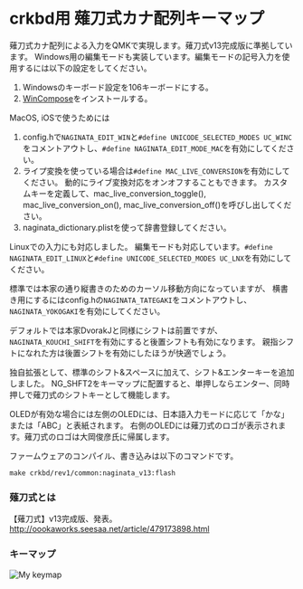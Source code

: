 # crkbd用 薙刀式カナ配列キーマップ

薙刀式カナ配列による入力をQMKで実現します。薙刀式v13完成版に準拠しています。
Windows用の編集モードも実装しています。編集モードの記号入力を使用するには以下の設定をしてください。

1. Windowsのキーボード設定を106キーボードにする。
2. [WinCompose](http://wincompose.info/)をインストールする。

MacOS, iOSで使うためには

1. config.hで`NAGINATA_EDIT_WIN`と`#define UNICODE_SELECTED_MODES UC_WINC`をコメントアウトし、`#define NAGINATA_EDIT_MODE_MAC`を有効にしてください。
2. ライプ変換を使っている場合は`#define MAC_LIVE_CONVERSION`を有効にしてください。
   動的にライブ変換対応をオンオフすることもできます。
   カスタムキーを定義して、mac_live_conversion_toggle(), mac_live_conversion_on(), mac_live_conversion_off()を呼びし出してください。
3. naginata_dictionary.plistを使って辞書登録してください。

Linuxでの入力にも対応しました。
編集モードも対応しています。`#define NAGINATA_EDIT_LINUX`と`#define UNICODE_SELECTED_MODES UC_LNX`を有効にしてください。

標準では本家の通り縦書きのためのカーソル移動方向になっていますが、
横書き用にするにはconfig.hの`NAGINATA_TATEGAKI`をコメントアウトし、
`NAGINATA_YOKOGAKI`を有効にしてください。

デフォルトでは本家DvorakJと同様にシフトは前置ですが、
`NAGINATA_KOUCHI_SHIFT`を有効にすると後置シフトも有効になります。
親指シフトになれた方は後置シフトを有効にしたほうが快適でしょう。

独自拡張として、標準のシフト&スペースに加えて、シフト&エンターキーを追加しました。
NG_SHFT2をキーマップに配置すると、単押しならエンター、同時押しで薙刀式のシフトキーとして機能します。

OLEDが有効な場合には左側のOLEDには、日本語入力モードに応じて「かな」または「ABC」と表紙されます。
右側のOLEDには薙刀式のロゴが表示されます。薙刀式のロゴは大岡俊彦氏に帰属します。

ファームウェアのコンパイル、書き込みは以下のコマンドです。

```make crkbd/rev1/common:naginata_v13:flash```


### 薙刀式とは

【薙刀式】v13完成版、発表。
http://oookaworks.seesaa.net/article/479173898.html

### キーマップ

![My keymap](keymap.svg "Crkbd")

